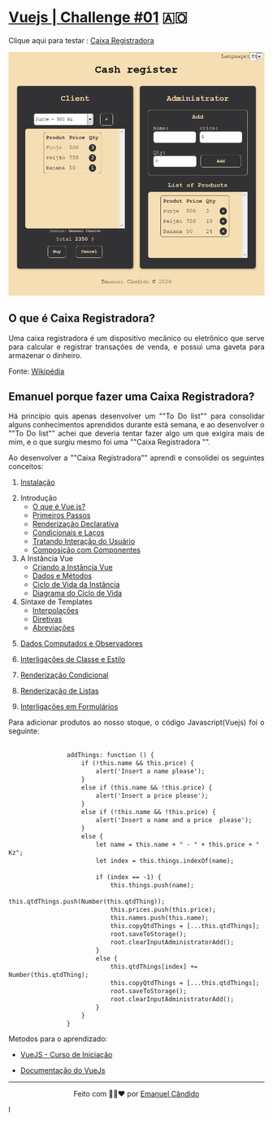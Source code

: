 # [Vuejs | Challenge #01](https://emanuelcandido-js.netlify.app/javascript/vuejs/challenges/01_cash_register/cash_register) 🇦🇴

Clique aqui para testar : [Caixa Registradora](https://emanuelcandido-js.netlify.app/javascript/vuejs/challenges/01_cash_register/cash_register)<i></i>

<center><img src="../00_assets/01_cash_register.png"></center>

## O que é Caixa Registradora?

<p align="justify">
    Uma caixa registradora é um dispositivo mecânico ou eletrônico que serve para calcular e registrar transações de venda, e possui uma gaveta para armazenar o dinheiro. 
</p>

Fonte: [Wikipédia](https://pt.wikipedia.org/wiki/Caixa_registradora)

## Emanuel porque fazer uma Caixa Registradora?

<p align="justify">
    Há princípio quis apenas desenvolver um ""To Do list"" para consolidar alguns conhecimentos aprendidos durante está semana, e ao desenvolver o ""To Do list"" achei que deveria tentar fazer algo um que exigira mais de mim, e o que surgiu mesmo foi uma ""Caixa Registradora "".
</p>

<p align="justify">
    Ao desenvolver a ""Caixa Registradora"" aprendi e consolidei os seguintes conceitos:
</p>

<ol>
<li>

[Instalação](https://br.vuejs.org/v2/guide/installation.html)

</li>
    <li>Introdução

- [O que é Vue.js?](https://br.vuejs.org/v2/guide/index.html#O-que-e-Vue-js)
- [Primeiros Passos](https://br.vuejs.org/v2/guide/index.html#Primeiros-Passos)
- [Renderização Declarativa](https://br.vuejs.org/v2/guide/index.html#Renderizacao-Declarativa)
- [Condicionais e Laços](https://br.vuejs.org/v2/guide/index.html#Condicionais-e-Lacos)
- [Tratando Interação do Usuário](https://br.vuejs.org/v2/guide/index.html#Tratando-Interacao-do-Usuario)
- [Composição com Componentes](https://br.vuejs.org/v2/guide/index.html#Composicao-com-Componentes)
</li>
<li>A Instância Vue

- [Criando a Instância Vue](https://br.vuejs.org/v2/guide/instance.html#Criando-a-Instancia-Vue)
- [Dados e Métodos](https://br.vuejs.org/v2/guide/instance.html#Dados-e-Metodos)
- [Ciclo de Vida da Instância](https://br.vuejs.org/v2/guide/instance.html#Ciclo-de-Vida-da-Instancia)
- [Diagrama do Ciclo de Vida](https://br.vuejs.org/v2/guide/instance.html#Diagrama-do-Ciclo-de-Vida)
</li>

<li>Sintaxe de Templates

- [Interpolações](https://br.vuejs.org/v2/guide/syntax.html#Interpolacoes)
- [Diretivas](https://br.vuejs.org/v2/guide/syntax.html#Diretivas)
- [Abreviações](https://br.vuejs.org/v2/guide/syntax.html#Abreviacoes)
</li>

<li>

[Dados Computados e Observadores](https://br.vuejs.org/v2/guide/computed.html)

</li>

<li>

[Interligações de Classe e Estilo](https://br.vuejs.org/v2/guide/class-and-style.html)

</li>

<li>

[Renderização Condicional](https://br.vuejs.org/v2/guide/conditional.html)

</li>

<li>

[Renderização de Listas](https://br.vuejs.org/v2/guide/list.html)

</li>


<li>

[Interligações em Formulários](https://br.vuejs.org/v2/guide/forms.html)

</li>
</ol>

<p align="justify">
    Para adicionar produtos ao nosso stoque, o código Javascript(Vuejs) foi o seguinte: 
</p>

```

                addThings: function () {
                    if (!this.name && this.price) {
                        alert('Insert a name please');
                    }
                    else if (this.name && !this.price) {
                        alert('Insert a price please');
                    }
                    else if (!this.name && !this.price) {
                        alert('Insert a name and a price  please');
                    }
                    else {
                        let name = this.name + " - " + this.price + " Kz";
                        let index = this.things.indexOf(name);

                        if (index == -1) {
                            this.things.push(name);
                            this.qtdThings.push(Number(this.qtdThing));
                            this.prices.push(this.price);
                            this.names.push(this.name);
                            this.copyQtdThings = [...this.qtdThings];
                            root.saveToStorage();
                            root.clearInputAdministratorAdd();
                        }
                        else {
                            this.qtdThings[index] += Number(this.qtdThing);
                            this.copyQtdThings = [...this.qtdThings];
                            root.saveToStorage();
                            root.clearInputAdministratorAdd();
                        }
                    }
                }

```

Metodos para o aprendizado:

*  [VueJS - Curso de Iniciação](https://www.youtube.com/playlist?list=PLXik_5Br-zO_xQHAH9GrNR1gAefYWaKxz)

* [Documentação do VueJs](https://br.vuejs.org/v2/guide/)

---

<center>

Feito com 🖤💛❤ por [Emanuel Cândido](https://emanueljosecandido.github.io/)

</center>
l
